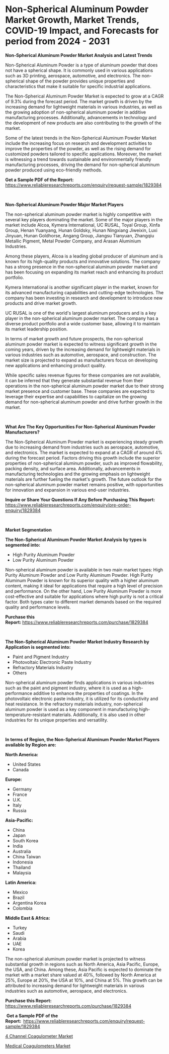<p><h1>Non-Spherical Aluminum Powder Market Growth, Market Trends, COVID-19 Impact, and Forecasts for period from 2024 - 2031</h1></p><p><strong>Non-Spherical Aluminum Powder Market Analysis and Latest Trends</strong></p>
<p><p>Non-Spherical Aluminum Powder is a type of aluminum powder that does not have a spherical shape. It is commonly used in various applications such as 3D printing, aerospace, automotive, and electronics. The non-spherical shape of the powder provides unique properties and characteristics that make it suitable for specific industrial applications.</p><p>The Non-Spherical Aluminum Powder Market is expected to grow at a CAGR of 9.3% during the forecast period. The market growth is driven by the increasing demand for lightweight materials in various industries, as well as the growing adoption of non-spherical aluminum powder in additive manufacturing processes. Additionally, advancements in technology and the development of new products are also contributing to the growth of the market.</p><p>Some of the latest trends in the Non-Spherical Aluminum Powder Market include the increasing focus on research and development activities to improve the properties of the powder, as well as the rising demand for customized powders tailored to specific applications. Moreover, the market is witnessing a trend towards sustainable and environmentally friendly manufacturing processes, driving the demand for non-spherical aluminum powder produced using eco-friendly methods.</p></p>
<p><strong>Get a Sample PDF of the Report:&nbsp;</strong> <a href="https://www.reliableresearchreports.com/enquiry/request-sample/1829384">https://www.reliableresearchreports.com/enquiry/request-sample/1829384</a></p>
<p>&nbsp;</p>
<p><strong>Non-Spherical Aluminum Powder Major Market Players</strong></p>
<p><p>The non-spherical aluminum powder market is highly competitive with several key players dominating the market. Some of the major players in the market include Alcoa, Kymera International, UC RUSAL, Toyal Group, Xinfa Group, Henan Yuanyang, Hunan Goldsky, Hunan Ningxiang Jiweixin, Luxi Jinyuan, Hunan Goldhorse, Angang Group, Jiangsu Tianyuan, Zhangqiu Metallic Pigment, Metal Powder Company, and Arasan Aluminium Industries.</p><p>Among these players, Alcoa is a leading global producer of aluminum and is known for its high-quality products and innovative solutions. The company has a strong presence in the non-spherical aluminum powder market and has been focusing on expanding its market reach and enhancing its product portfolio.</p><p>Kymera International is another significant player in the market, known for its advanced manufacturing capabilities and cutting-edge technologies. The company has been investing in research and development to introduce new products and drive market growth.</p><p>UC RUSAL is one of the world's largest aluminum producers and is a key player in the non-spherical aluminum powder market. The company has a diverse product portfolio and a wide customer base, allowing it to maintain its market leadership position.</p><p>In terms of market growth and future prospects, the non-spherical aluminum powder market is expected to witness significant growth in the coming years, driven by the increasing demand for lightweight materials in various industries such as automotive, aerospace, and construction. The market size is projected to expand as manufacturers focus on developing new applications and enhancing product quality.</p><p>While specific sales revenue figures for these companies are not available, it can be inferred that they generate substantial revenue from their operations in the non-spherical aluminum powder market due to their strong market presence and customer base. These companies are expected to leverage their expertise and capabilities to capitalize on the growing demand for non-spherical aluminum powder and drive further growth in the market.</p></p>
<p>&nbsp;</p>
<p><strong>What Are The Key Opportunities For Non-Spherical Aluminum Powder Manufacturers?</strong></p>
<p><p>The Non-Spherical Aluminum Powder market is experiencing steady growth due to increasing demand from industries such as aerospace, automotive, and electronics. The market is expected to expand at a CAGR of around 4% during the forecast period. Factors driving this growth include the superior properties of non-spherical aluminum powder, such as improved flowability, packing density, and surface area. Additionally, advancements in manufacturing technologies and the growing emphasis on lightweight materials are further fueling the market's growth. The future outlook for the non-spherical aluminum powder market remains positive, with opportunities for innovation and expansion in various end-user industries.</p></p>
<p><strong>Inquire or Share Your Questions If Any Before Purchasing This Report:</strong> <a href="https://www.reliableresearchreports.com/enquiry/pre-order-enquiry/1829384">https://www.reliableresearchreports.com/enquiry/pre-order-enquiry/1829384</a></p>
<p>&nbsp;</p>
<p><strong>Market Segmentation</strong></p>
<p><strong>The Non-Spherical Aluminum Powder Market Analysis by types is segmented into:</strong></p>
<p><ul><li>High Purity Aluminum Powder</li><li>Low Purity Aluminum Powder</li></ul></p>
<p><p>Non-spherical aluminum powder is available in two main market types: High Purity Aluminum Powder and Low Purity Aluminum Powder. High Purity Aluminum Powder is known for its superior quality with a higher aluminum content, making it ideal for applications that require a high level of precision and performance. On the other hand, Low Purity Aluminum Powder is more cost-effective and suitable for applications where high purity is not a critical factor. Both types cater to different market demands based on the required quality and performance levels.</p></p>
<p><strong>Purchase this Report:&nbsp;</strong><a href="https://www.reliableresearchreports.com/purchase/1829384">https://www.reliableresearchreports.com/purchase/1829384</a></p>
<p>&nbsp;</p>
<p><strong>The Non-Spherical Aluminum Powder Market Industry Research by Application is segmented into:</strong></p>
<p><ul><li>Paint and Pigment Industry</li><li>Photovoltaic Electronic Paste Industry</li><li>Refractory Materials Industry</li><li>Others</li></ul></p>
<p><p>Non-spherical aluminum powder finds applications in various industries such as the paint and pigment industry, where it is used as a high-performance additive to enhance the properties of coatings. In the photovoltaic electronic paste industry, it is utilized for its conductivity and heat resistance. In the refractory materials industry, non-spherical aluminum powder is used as a key component in manufacturing high-temperature-resistant materials. Additionally, it is also used in other industries for its unique properties and versatility.</p></p>
<p>&nbsp;</p>
<p><strong>In terms of Region, the Non-Spherical Aluminum Powder Market Players available by Region are:</strong></p>
<p>
    <p> <strong> North America: </strong>
        <ul>
            <li>United States</li>
            <li>Canada</li>
        </ul>
        </p> 
    <p> <strong> Europe: </strong>
        <ul>
            <li>Germany</li>
            <li>France</li>
            <li>U.K.</li>
            <li>Italy</li>
            <li>Russia</li>
        </ul>
        </p> 
    <p> <strong> Asia-Pacific: </strong>
        <ul>
            <li>China</li>
            <li>Japan</li>
            <li>South Korea</li>
            <li>India</li>
            <li>Australia</li>
            <li>China Taiwan</li>
            <li>Indonesia</li>
            <li>Thailand</li>
            <li>Malaysia</li>
        </ul>
        </p> 
    <p> <strong> Latin America: </strong>
        <ul>
            <li>Mexico</li>
            <li>Brazil</li>
            <li>Argentina Korea</li>
            <li>Colombia</li>
        </ul>
        </p> 
    <p> <strong> Middle East & Africa: </strong>
        <ul>
            <li>Turkey</li>
            <li>Saudi</li>
            <li>Arabia</li>
            <li>UAE</li>
            <li>Korea</li>
        </ul>
    </p>
    </p>
<p><p>The non-spherical aluminum powder market is projected to witness substantial growth in regions such as North America, Asia Pacific, Europe, the USA, and China. Among these, Asia Pacific is expected to dominate the market with a market share valued at 40%, followed by North America at 25%, Europe at 20%, the USA at 10%, and China at 5%. This growth can be attributed to increasing demand for lightweight materials in various industries such as automotive, aerospace, and electronics.</p></p>
<p><strong>Purchase this Report: </strong><a href="https://www.reliableresearchreports.com/purchase/1829384">https://www.reliableresearchreports.com/purchase/1829384</a></p>
<p>&nbsp;<strong>Get a Sample PDF of the Report:&nbsp;&nbsp;</strong><a href="https://www.reliableresearchreports.com/enquiry/request-sample/1829384">https://www.reliableresearchreports.com/enquiry/request-sample/1829384</a></p>
<p><strong></strong></p>
<p><p><a href="https://pretty-mail-caf.notion.site/4-Channel-Coagulometer-Market-Size-Evaluating-its-Market-Trends-Growth-and-Projections-2024-203-c97c45781baa433d81d832b7bd00791f">4 Channel Coagulometer Market</a></p><p><a href="https://full-wildebeest-80b.notion.site/Medical-Coagulometers-Market-Insights-Market-Players-and-Forecast-Till-2031-6c9f033d4c644c5daf48045331b54d00">Medical Coagulometers Market</a></p></p>